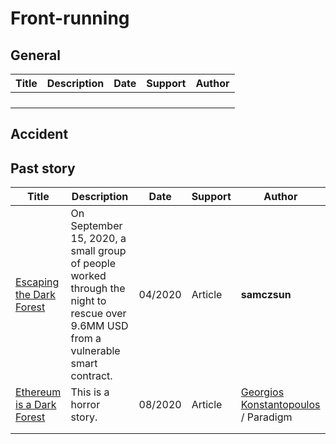 # Front-running

## General

| Title | Description | Date | Support | Author |
| ----- | ----------- | ---- | ------- | ------ |
|       |             |      |         |        |
|       |             |      |         |        |
|       |             |      |         |        |
|       |             |      |         |        |

## 

## Accident

## Past story

| Title                                                        | Description                                                  | Date    | Support | Author                                                       |
| ------------------------------------------------------------ | ------------------------------------------------------------ | ------- | ------- | ------------------------------------------------------------ |
| [Escaping the Dark Forest](https://samczsun.com/escaping-the-dark-forest/) | On September 15, 2020, a small group of people worked through the night to rescue over 9.6MM USD from a vulnerable smart contract. | 04/2020 | Article | **samczsun**                                                 |
| [Ethereum is a Dark Forest](https://www.paradigm.xyz/2020/08/ethereum-is-a-dark-forest) | This is a horror story.                                      | 08/2020 | Article | [Georgios Konstantopoulos](https://www.paradigm.xyz/team/gakonst) / Paradigm |
|                                                              |                                                              |         |         |                                                              |
|                                                              |                                                              |         |         |                                                              |


## 
